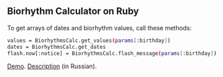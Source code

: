 ## Biorhythm Calculator on Ruby

To get arrays of dates and biorhythm values, call these methods:

```bash
values = BiorhythmsCalc.get_values(params[:birthday])
dates = BiorhythmsCalc.get_dates
flash.now[:notice] = BiorhythmsCalc.flash_message(params[:birthday])
```

[Demo](https://masterpro.herokuapp.com/bio/index).
[Description](https://masterpro.ws/biorhythm-calculator-ruby) (in Russian).

